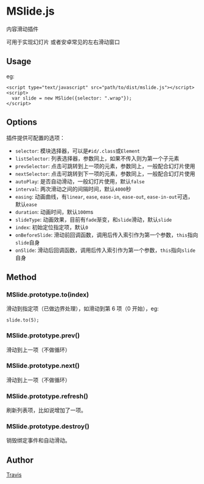 # MSlide.js

内容滑动插件

可用于实现幻灯片
或者安卓常见的左右滑动窗口

## Usage

eg:

```
<script type="text/javascript" src="path/to/dist/mslide.js"></script>
<script>
  var slide = new MSlide({selector: ".wrap"});
</script>
```

## Options

插件提供可配置的选项：

- `selector`: 模块选择器，可以是`#id/.class`或`Element`
- `listSelector`: 列表选择器，参数同上，如果不传入则为第一个子元素
- `prevSelector`: 点击可跳转到上一项的元素，参数同上，一般配合幻灯片使用
- `nextSelector`: 点击可跳转到下一项的元素，参数同上，一般配合幻灯片使用
- `autoPlay`: 是否自动滑动，一般幻灯片使用，默认`false`
- `interval`: 两次滑动之间的间隔时间，默认`4000`秒
- `easing`: 动画曲线，有`linear`, `ease`, `ease-in`, `ease-out`, `ease-in-out`可选，默认`ease`
- `duration`: 动画时间，默认`100`ms
- `slideType`: 动画效果，目前有`fade`渐变，和`slide`滑动，默认`slide`
- `index`: 初始定位指定项，默认`0`
- `onBeforeSlide`: 滑动前回调函数，调用后传入索引作为第一个参数，`this`指向`slide`自身
- `onSlide`: 滑动后回调函数，调用后传入索引作为第一个参数，`this`指向`slide`自身

## Method

### MSlide.prototype.to(index)

滑动到指定项（已做边界处理），如滑动到第 6 项（0 开始），eg:

```
slide.to(5);
```

### MSlide.prototype.prev()

滑动到上一项（不做循环）

### MSlide.prototype.next()

滑动到上一项（不做循环）

### MSlide.prototype.refresh()

刷新列表项，比如说增加了一项。

### MSlide.prototype.destroy()

销毁绑定事件和自动滑动。

## Author

[Travis](https://github.com/godxiaoji)
